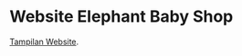 # Website Elephant Baby Shop
[Tampilan Website](https://sans0205.github.io/ElephantBabyShop-DL44/).
